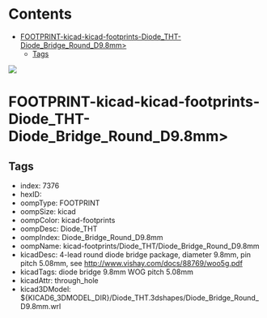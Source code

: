 



Contents
========

* [FOOTPRINT-kicad-kicad-footprints-Diode_THT-Diode_Bridge_Round_D9.8mm>](#footprint-kicad-kicad-footprints-diode_tht-diode_bridge_round_d98mm)
	* [Tags](#tags)
  
![][im]
# FOOTPRINT-kicad-kicad-footprints-Diode_THT-Diode_Bridge_Round_D9.8mm>

## Tags

- index: 7376
- hexID: 
- oompType: FOOTPRINT
- oompSize: kicad
- oompColor: kicad-footprints
- oompDesc: Diode_THT
- oompIndex: Diode_Bridge_Round_D9.8mm
- oompName: kicad-footprints/Diode_THT/Diode_Bridge_Round_D9.8mm
- kicadDesc: 4-lead round diode bridge package, diameter 9.8mm, pin pitch 5.08mm, see http://www.vishay.com/docs/88769/woo5g.pdf
- kicadTags: diode bridge 9.8mm WOG pitch 5.08mm
- kicadAttr: through_hole
- kicad3DModel: ${KICAD6_3DMODEL_DIR}/Diode_THT.3dshapes/Diode_Bridge_Round_D9.8mm.wrl



[im]: image.png

